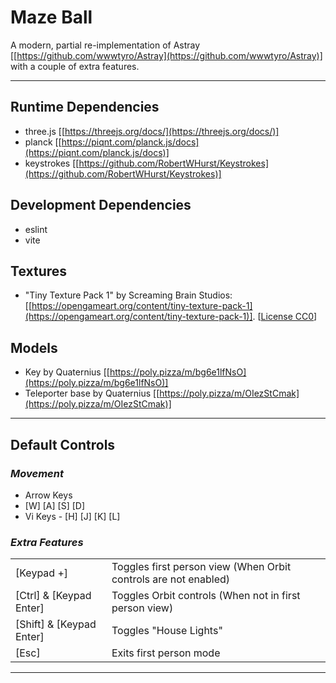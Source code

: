 # Maze Ball

A modern, partial re-implementation of Astray [[https://github.com/wwwtyro/Astray](https://github.com/wwwtyro/Astray)] with a couple of extra features.

---

## Runtime Dependencies
- three.js [[https://threejs.org/docs/](https://threejs.org/docs/)]
- planck [[https://piqnt.com/planck.js/docs](https://piqnt.com/planck.js/docs)]
- keystrokes [[https://github.com/RobertWHurst/Keystrokes](https://github.com/RobertWHurst/Keystrokes)]

## Development Dependencies
- eslint
- vite

## Textures
- "Tiny Texture Pack 1" by Screaming Brain Studios: [[https://opengameart.org/content/tiny-texture-pack-1](https://opengameart.org/content/tiny-texture-pack-1)]. [[License CC0](https://creativecommons.org/publicdomain/zero/1.0/)]

## Models
- Key by Quaternius [[https://poly.pizza/m/bg6e1lfNsO](https://poly.pizza/m/bg6e1lfNsO)]
- Teleporter base by Quaternius  [[https://poly.pizza/m/OIezStCmak](https://poly.pizza/m/OIezStCmak)]

---

## Default Controls

### _Movement_
- Arrow Keys
- [W] [A] [S] [D]
- Vi Keys - [H] [J] [K] [L]

### _Extra Features_
| | |
|-|--|
| [Keypad +] | Toggles first person view (When Orbit controls are not enabled) |
| [Ctrl] & [Keypad Enter] | Toggles Orbit controls (When not in first person view) |
| [Shift] & [Keypad Enter] | Toggles "House Lights" |
| [Esc] | Exits first person mode |

---
